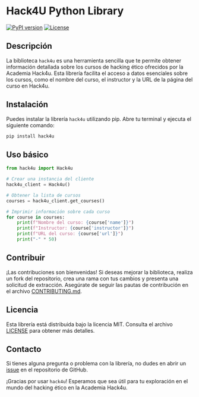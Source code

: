 # Hack4U Python Library

[![PyPI version](https://badge.fury.io/py/hack4u.svg)](https://badge.fury.io/py/hack4u)
[![License](https://img.shields.io/badge/License-MIT-blue.svg)](https://opensource.org/licenses/MIT)

## Descripción

La biblioteca `hack4u` es una herramienta sencilla que te permite obtener información detallada sobre los cursos de hacking ético ofrecidos por la Academia Hack4u. Esta librería facilita el acceso a datos esenciales sobre los cursos, como el nombre del curso, el instructor y la URL de la página del curso en Hack4u.

## Instalación

Puedes instalar la librería `hack4u` utilizando pip. Abre tu terminal y ejecuta el siguiente comando:

```bash
pip install hack4u
```

## Uso básico

```python
from hack4u import Hack4u

# Crear una instancia del cliente
hack4u_client = Hack4u()

# Obtener la lista de cursos
courses = hack4u_client.get_courses()

# Imprimir información sobre cada curso
for course in courses:
    print(f"Nombre del curso: {course['name']}")
    print(f"Instructor: {course['instructor']}")
    print(f"URL del curso: {course['url']}")
    print("-" * 50)
```

## Contribuir

¡Las contribuciones son bienvenidas! Si deseas mejorar la biblioteca, realiza un fork del repositorio, crea una rama con tus cambios y presenta una solicitud de extracción. Asegúrate de seguir las pautas de contribución en el archivo [CONTRIBUTING.md](CONTRIBUTING.md).

## Licencia

Esta librería está distribuida bajo la licencia MIT. Consulta el archivo [LICENSE](LICENSE) para obtener más detalles.

## Contacto

Si tienes alguna pregunta o problema con la librería, no dudes en abrir un [issue](https://github.com/tuusuario/hack4u/issues) en el repositorio de GitHub.

¡Gracias por usar `hack4u`! Esperamos que sea útil para tu exploración en el mundo del hacking ético en la Academia Hack4u.
